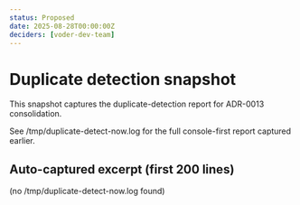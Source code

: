 ```yaml
---
status: Proposed
date: 2025-08-28T00:00:00Z
deciders: [voder-dev-team]
---
```


# Duplicate detection snapshot

This snapshot captures the duplicate-detection report for ADR-0013 consolidation.

See /tmp/duplicate-detect-now.log for the full console-first report captured earlier.

## Auto-captured excerpt (first 200 lines)

(no /tmp/duplicate-detect-now.log found)
